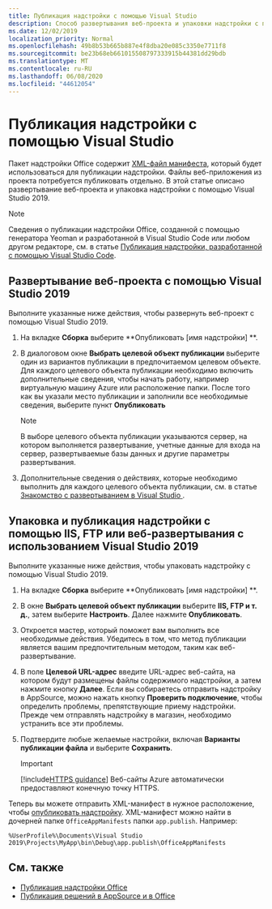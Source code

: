 ```yaml
---
title: Публикация надстройки с помощью Visual Studio
description: Способ развертывания веб-проекта и упаковки надстройки с помощью Visual Studio 2019.
ms.date: 12/02/2019
localization_priority: Normal
ms.openlocfilehash: 49b8b53b665b887e4f8dba20e085c3350e7711f8
ms.sourcegitcommit: be23b68eb661015508797333915b44381dd29bdb
ms.translationtype: MT
ms.contentlocale: ru-RU
ms.lasthandoff: 06/08/2020
ms.locfileid: "44612054"
---
```

# <a name="publish-your-add-in-using-visual-studio"></a>Публикация надстройки с помощью Visual Studio

Пакет надстройки Office содержит [XML-файл манифеста](../develop/add-in-manifests.md), который будет использоваться для публикации надстройки. Файлы веб-приложения из проекта потребуется публиковать отдельно. В этой статье описано развертывание веб-проекта и упаковка надстройки с помощью Visual Studio 2019.

> [!NOTE]
> Сведения о публикации надстройки Office, созданной с помощью генератора Yeoman и разработанной в Visual Studio Code или любом другом редакторе, см. в статье [Публикация надстройки, разработанной с помощью Visual Studio Code](publish-add-in-vs-code.md).

## <a name="to-deploy-your-web-project-using-visual-studio-2019"></a>Развертывание веб-проекта с помощью Visual Studio 2019

Выполните указанные ниже действия, чтобы развернуть веб-проект с помощью Visual Studio 2019.

1. На вкладке **Сборка** выберите **Опубликовать [имя надстройки] **.

2. В диалоговом окне **Выбрать целевой объект публикации** выберите один из вариантов публикации в предпочитаемом целевом объекте. Для каждого целевого объекта публикации необходимо включить дополнительные сведения, чтобы начать работу, например виртуальную машину Azure или расположение папки. После того как вы указали место публикации и заполнили все необходимые сведения, выберите пункт **Опубликовать**

    > [!NOTE]
    > В выборе целевого объекта публикации указываются сервер, на котором выполняется развертывание, учетные данные для входа на сервер, развертываемые базы данных и другие параметры развертывания.

3. Дополнительные сведения о действиях, которые необходимо выполнить для каждого целевого объекта публикации, см. в статье [Знакомство с развертыванием в Visual Studio ](/visualstudio/deployment/deploying-applications-services-and-components?view=vs-2019).

## <a name="to-package-and-publish-your-add-in-using-iis-ftp-or-web-deploy-using-visual-studio-2019"></a>Упаковка и публикация надстройки с помощью IIS, FTP или веб-развертывания с использованием Visual Studio 2019

Выполните указанные ниже действия, чтобы упаковать надстройку с помощью Visual Studio 2019.

1. На вкладке **Сборка** выберите **Опубликовать [имя надстройки] **.
2. В окне **Выбрать целевой объект публикации** выберите **IIS, FTP и т. д.**, затем выберите **Настроить**. Далее нажмите **Опубликовать**.
3. Откроется мастер, который поможет вам выполнить все необходимые действия. Убедитесь в том, что метод публикации является вашим предпочтительным методом, таким как веб-развертывание.
4. В поле **Целевой URL-адрес** введите URL-адрес веб-сайта, на котором будут размещены файлы содержимого надстройки, а затем нажмите кнопку **Далее**. Если вы собираетесь отправить надстройку в AppSource, можно нажать кнопку **Проверить подключение**, чтобы определить проблемы, препятствующие приему надстройки. Прежде чем отправлять надстройку в магазин, необходимо устранить все эти проблемы.
5. Подтвердите любые желаемые настройки, включая **Варианты публикации файла** и выберите **Сохранить**.

    > [!IMPORTANT]
    > [!include[HTTPS guidance](../includes/https-guidance.md)] Веб-сайты Azure автоматически предоставляют конечную точку HTTPS.

Теперь вы можете отправить XML-манифест в нужное расположение, чтобы [опубликовать надстройку](../publish/publish.md). XML-манифест можно найти в дочерней папке `OfficeAppManifests` папки `app.publish`. Например:

 `%UserProfile%\Documents\Visual Studio 2019\Projects\MyApp\bin\Debug\app.publish\OfficeAppManifests`

## <a name="see-also"></a>См. также

- [Публикация надстройки Office](../publish/publish.md)
- [Публикация решений в AppSource и в Office](/office/dev/store/submit-to-the-office-store)
